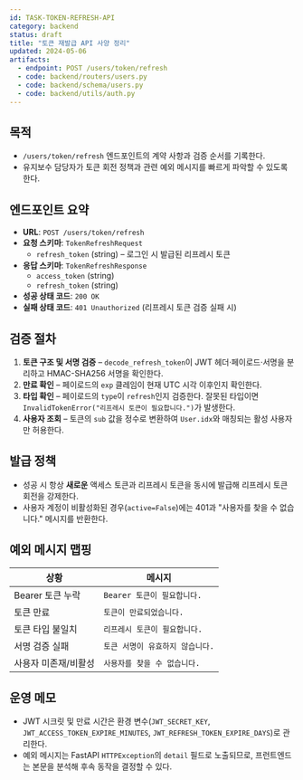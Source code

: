 ```yaml
---
id: TASK-TOKEN-REFRESH-API
category: backend
status: draft
title: "토큰 재발급 API 사양 정리"
updated: 2024-05-06
artifacts:
  - endpoint: POST /users/token/refresh
  - code: backend/routers/users.py
  - code: backend/schema/users.py
  - code: backend/utils/auth.py
---
```


## 목적
- `/users/token/refresh` 엔드포인트의 계약 사항과 검증 순서를 기록한다.
- 유지보수 담당자가 토큰 회전 정책과 관련 예외 메시지를 빠르게 파악할 수 있도록 한다.

## 엔드포인트 요약
- **URL**: `POST /users/token/refresh`
- **요청 스키마**: `TokenRefreshRequest`
  - `refresh_token` (string) – 로그인 시 발급된 리프레시 토큰
- **응답 스키마**: `TokenRefreshResponse`
  - `access_token` (string)
  - `refresh_token` (string)
- **성공 상태 코드**: `200 OK`
- **실패 상태 코드**: `401 Unauthorized` (리프레시 토큰 검증 실패 시)

## 검증 절차
1. **토큰 구조 및 서명 검증** – `decode_refresh_token`이 JWT 헤더·페이로드·서명을 분리하고 HMAC-SHA256 서명을 확인한다.
2. **만료 확인** – 페이로드의 `exp` 클레임이 현재 UTC 시각 이후인지 확인한다.
3. **타입 확인** – 페이로드의 `type`이 `refresh`인지 검증한다. 잘못된 타입이면 `InvalidTokenError("리프레시 토큰이 필요합니다.")`가 발생한다.
4. **사용자 조회** – 토큰의 `sub` 값을 정수로 변환하여 `User.idx`와 매칭되는 활성 사용자만 허용한다.

## 발급 정책
- 성공 시 항상 **새로운** 액세스 토큰과 리프레시 토큰을 동시에 발급해 리프레시 토큰 회전을 강제한다.
- 사용자 계정이 비활성화된 경우(`active=False`)에는 401과 "사용자를 찾을 수 없습니다." 메시지를 반환한다.

## 예외 메시지 맵핑
| 상황 | 메시지 |
| --- | --- |
| Bearer 토큰 누락 | `Bearer 토큰이 필요합니다.` |
| 토큰 만료 | `토큰이 만료되었습니다.` |
| 토큰 타입 불일치 | `리프레시 토큰이 필요합니다.` |
| 서명 검증 실패 | `토큰 서명이 유효하지 않습니다.` |
| 사용자 미존재/비활성 | `사용자를 찾을 수 없습니다.` |

## 운영 메모
- JWT 시크릿 및 만료 시간은 환경 변수(`JWT_SECRET_KEY`, `JWT_ACCESS_TOKEN_EXPIRE_MINUTES`, `JWT_REFRESH_TOKEN_EXPIRE_DAYS`)로 관리한다.
- 예외 메시지는 FastAPI `HTTPException`의 `detail` 필드로 노출되므로, 프런트엔드는 본문을 분석해 후속 동작을 결정할 수 있다.
